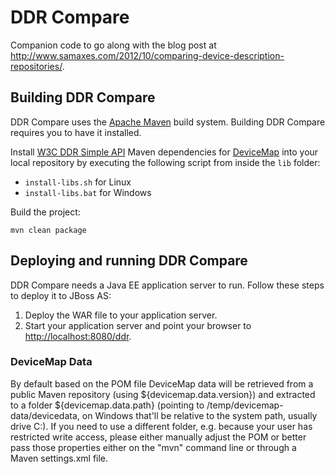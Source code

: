 # DDR Compare

Companion code to go along with the blog post at http://www.samaxes.com/2012/10/comparing-device-description-repositories/.

## Building DDR Compare

DDR Compare uses the [Apache Maven](http://maven.apache.org/) build system. Building DDR Compare requires you to have it installed.

Install [W3C DDR Simple API](http://www.w3.org/TR/DDR-Simple-API/) Maven dependencies for [DeviceMap](http://devicemap.apache.org/) into your local repository by executing the following script from inside the `lib` folder:

* `install-libs.sh` for Linux
* `install-libs.bat` for Windows

Build the project:

```shell
mvn clean package
```

## Deploying and running DDR Compare

DDR Compare needs a Java EE application server to run. Follow these steps to deploy it to JBoss AS:

1. Deploy the WAR file to your application server.
1. Start your application server and point your browser to [http://localhost:8080/ddr](http://localhost:8080/ddr). 

### DeviceMap Data

By default based on the POM file DeviceMap data will be retrieved from a public Maven repository (using ${devicemap.data.version}) and extracted to a folder ${devicemap.data.path} (pointing to /temp/devicemap-data/devicedata, on Windows that'll be relative to the system path, usually drive C:). If you need to use a different folder, e.g. because your user has restricted write access, please either manually adjust the POM or better pass those properties either on the "mvn" command line or through a Maven settings.xml file.

